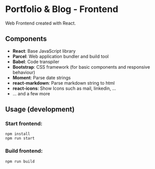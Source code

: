 # Portfolio & Blog - Frontend
Web Frontend created with React.

## Components
* **React**: Base JavaScript library
* **Parcel**: Web application bundler and build tool
* **Babel**: Code transpiler
* **Bootstrap**: CSS framework (for basic components and responsive behaviour)
* **Moment**: Parse date strings
* **react-markdown**: Parse markdown string to html
* **react-icons**: Show Icons such as mail, linkedin, ...
* ... and a few more


## Usage (development)
### Start frontend:
```shell script
npm install
npm run start
```
### Build frontend:
```shell script
npm run build
```
